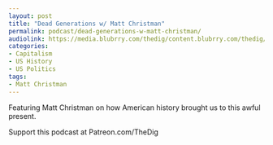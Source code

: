 ```yaml
---
layout: post
title: "Dead Generations w/ Matt Christman"
permalink: podcast/dead-generations-w-matt-christman/
audiolink: https://media.blubrry.com/thedig/content.blubrry.com/thedig/The_Dig-EP_366-Christman.mp3
categories:
- Capitalism
- US History
- US Politics
tags:
- Matt Christman
---
```


Featuring Matt Christman on how American history brought us to this awful present.

Support this podcast at Patreon.com/TheDig 


